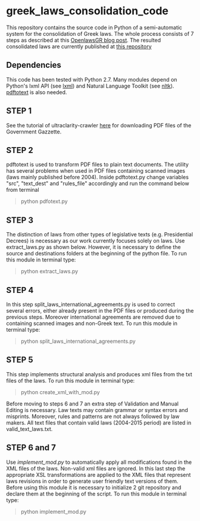 # greek_laws_consolidation_code
This repository contains the source code in Python of a semi-automatic system for the consolidation of Greek laws. The whole process consists of 7 steps as described at this [OpenlawsGR blog post](http://www.openlaws.gr/legislation/2016/10/17/revised-architecture/). The resulted consolidated laws are currently published at [this repository](https://github.com/OpenLawsGR/greek_laws_alpha)

## Dependencies
This code has been tested with Python 2.7. Many modules depend on Python's lxml API (see [lxml](http://lxml.de/tutorial.html)) and Natural Language Toolkit (see [nltk](http://www.nltk.org/api/nltk.html)). [pdftotext](https://linux.die.net/man/1/pdftotext) is also needed.

## STEP 1
See the tutorial of ultraclarity-crawler [here](https://github.com/OpenLawsGR/ultraclarity-crawler) for downloading PDF files of the Government Gazzette.

## STEP 2
pdftotext is used to transform PDF files to plain text documents. The utility has several problems when used in PDF files containing scanned images (laws mainly published before 2004).
Inside pdftotext.py change variables "src", "text_dest" and "rules_file" accordingly and run the command below from terminal
> python pdfotext.py

## STEP 3
The distinction of laws from other types of legislative texts (e.g. Presidential Decrees) is necessary as our work currently focuses solely on laws. Use extract_laws.py as shown below. However, it is necessary to define the source and destinations folders at the beginning of the python file. To run this module in terminal type:
> python extract_laws.py

## STEP 4
In this step split_laws_international_agreements.py is used to correct several errors, either already present in the PDF files or produced during the previous steps. Moreover international agreements are removed due to containing scanned images and non-Greek text. To run this module in terminal type:
> python split_laws_international_agreements.py

## STEP 5
This step implements structural analysis and produces xml files from the txt files of the laws.
To run this module in terminal type:
> python create_xml_with_mod.py

Before moving to steps 6 and 7 an extra step of Validation and Manual Editing is necessary. Law texts may contain grammar or syntax errors and misprints. Moreover, rules and patterns are not always followed by law makers. All text files that contain valid laws (2004-2015 period) are listed in valid_text_laws.txt.

## STEP 6 and 7
Use *implement_mod.py* to automatically apply all modifications found in the XML files of the laws. Non-valid xml files are ignored. In this last step the appropriate XSL transformations are applied to the XML files that represent laws revisions in order to generate user friendly text versions of them. Before using this module it is necessary to initialize 2 git repository and declare them at the beginning of the script. 
To run this module in terminal type:
> python implement_mod.py
